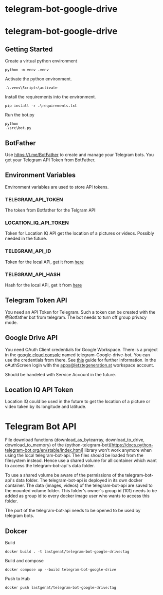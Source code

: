 ﻿# telegram-bot-google-drive

# telegram-bot-google-drive

## Getting Started 

Create a virtual python environment
```console
python -m venv .venv
```
Activate the python environment. 
```console
.\.venv\Scripts\activate
```
Install the requirements into the environment.
```console
pip install -r .\requirements.txt
```
Run the bot.py
```console
python 
.\src\bot.py
```

## BotFather
Use https://t.me/BotFather to create and manage your Telegram bots.
You get your Telegram API Token from BotFather.

## Environment Variables
Environment variables are used to store API tokens.

### TELEGRAM_API_TOKEN 
The token from Botfather for the Telgram API

### LOCATION_IQ_API_TOKEN 
Token for Location IQ API get the location of a pictures or videos.
Possibly needed in the future.

###  TELEGRAM_API_ID 
Token for the local API, get it from [here](https://core.telegram.org/api/obtaining_api_id)

###  TELEGRAM_API_HASH 
Hash for the local API, get it from [here](https://core.telegram.org/api/obtaining_api_id)

## Telegram Token API 

You need an API Token for Telegram. Such a token can be created with the @Botfather bot from telegram. The bot needs to turn off group privacy mode.

## Google Drive API

You need OAuth Client credentials for Google Workspace. There is a project in the [google cloud console](https://console.cloud.google.com/) named telegram-Google-drive-bot. You can use the credentials from there. See [this](https://developers.google.com/drive/api/quickstart/python) guide for further information. In the oAuthScreen login with the apps@letztegeneration.at workspace account.

Should be handeled with Service Account in the future.

## Location IQ API Token

Location IQ could be used in the future to get the location of a picture or video taken by its longitude and latitude.

# Telegram Bot API
File download functions (download_as_bytearray, download_to_drive, download_to_memory) of the (python-telegram-bot)[https://docs.python-telegram-bot.org/en/stable/index.html] library won't work anymore when using the local telegram-bot-api. The files should be loaded from the filesystem instead. Hence use a shared volume for all container which want to access the telegram-bot-api's data folder.

To use a shared volume be aware of the permissions of the telegram-bot-api's data folder. The telegram-bot-api is deployed in its own docker container. The data (images, videos) of the telegram-bot-api are saved to the mounted volume folder. This folder's owner's group id (101) needs to be added as group id to every docker image user who wants to access this folder.

The port of the telegram-bot-api needs to be opened to be used by telegram bots.



## Dokcer

Build
```console
docker build . -t lastgenat/telegram-bot-google-drive:tag
```

Build and compose 
```console
docker compose up --build telegram-bot-google-drive
```
Push to Hub
```console
docker push lastgenat/telegram-bot-google-drive:tag
```